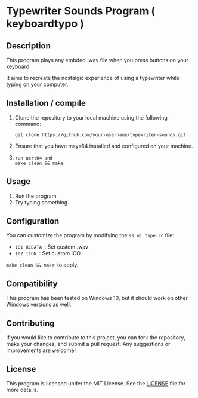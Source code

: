 # Typewriter Sounds Program ( keyboardtypo )

## Description
This program plays any embded .wav file when you press buttons on your keyboard.

It aims to recreate the nostalgic experience of using a typewriter while typing on your computer.

## Installation / compile
1. Clone the repository to your local machine using the following command:
   ```
   git clone https://github.com/your-username/typewriter-sounds.git
   ```
2. Ensure that you have msys64 installed and configured on your machine.

3.
   ```
   run ucrt64 and
   make clean && make
   ```

## Usage

1. Run the program.
2. Try typing something.

## Configuration
You can customize the program by modifying the `ss_ui_type.rc` file:
- `101 RCDATA `: Set custom .wav
- `102 ICON `: Set custom ICO.

`make clean && make`: to apply.

## Compatibility
This program has been tested on Windows 10, but it should work on other Windows versions as well.

## Contributing
If you would like to contribute to this project, you can fork the repository, make your changes, and submit a pull request. Any suggestions or improvements are welcome!

## License
This program is licensed under the MIT License. See the [LICENSE](LICENSE) file for more details.
